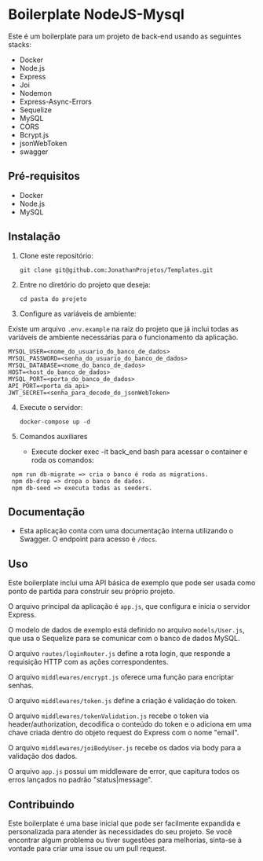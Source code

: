 # Boilerplate NodeJS-Mysql
Este é um boilerplate para um projeto de back-end usando as seguintes stacks:

- Docker
- Node.js
- Express
- Joi
- Nodemon
- Express-Async-Errors
- Sequelize
- MySQL
- CORS
- Bcrypt.js
- jsonWebToken
- swagger

## Pré-requisitos

- Docker
- Node.js
- MySQL

## Instalação

1. Clone este repositório:

   ```
   git clone git@github.com:JonathanProjetos/Templates.git
   ```

2. Entre no diretório do projeto que deseja:

   ```
   cd pasta do projeto
   
   ```

3. Configure as variáveis de ambiente:

  Existe um arquivo `.env.example` na raiz do projeto que já inclui todas as variáveis de ambiente necessárias para o      funcionamento da aplicação.

   ```
   MYSQL_USER=<nome_do_usuario_do_banco_de_dados>
   MYSQL_PASSWORD=<senha_do_usuario_do_banco_de_dados>
   MYSQL_DATABASE=<nome_do_banco_de_dados>
   HOST=<host_do_banco_de_dados>
   MYSQL_PORT=<porta_do_banco_de_dados>
   API_PORT=<porta_da_api>
   JWT_SECRET=<senha_para_decode_do_jsonWebToken>

   ```

4. Execute o servidor:

   ```
   docker-compose up -d

   ```
5. Comandos auxiliares
   - Execute docker exec -it back_end bash para acessar o container e roda os comandos: 
  ```
   npm run db-migrate => cria o banco é roda as migrations.
   npm db-drop => dropa o banco de dados.
   npm db-seed => executa todas as seeders.

  ```
## Documentação

- Esta aplicação conta com uma documentação interna utilizando o Swagger. O endpoint para acesso é `/docs`.

## Uso

Este boilerplate inclui uma API básica de exemplo que pode ser usada como ponto de partida para construir seu próprio projeto.

O arquivo principal da aplicação é `app.js`, que configura e inicia o servidor Express.

O modelo de dados de exemplo está definido no arquivo `models/User.js`, que usa o Sequelize para se comunicar com o banco de dados MySQL.

O arquivo `routes/loginRouter.js` define a rota login, que responde a requisição HTTP com as ações correspondentes.

O arquivo `middlewares/encrypt.js` oferece uma função para encriptar senhas.

O arquivo `middlewares/token.js` define a criação é validação do token.

O arquivo `middlewares/tokenValidation.js` recebe o token via header/authorization, decodifica o conteúdo do token e o adiciona em uma chave criada dentro do objeto request do Express com o nome "email".

O arquivo `middlewares/joiBodyUser.js` recebe os dados via body para a validação dos dados.

O arquivo `app.js` possui um middleware de error, que capitura todos os erros lançados no padrão "status|message".

## Contribuindo

Este boilerplate é uma base inicial que pode ser facilmente expandida e personalizada para atender às necessidades do seu projeto. Se você encontrar algum problema ou tiver sugestões para melhorias, sinta-se à vontade para criar uma issue ou um pull request.
